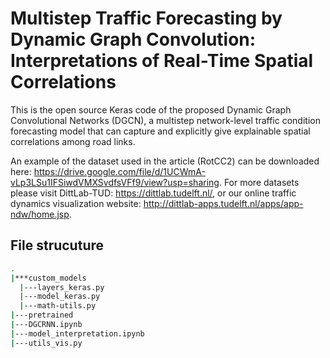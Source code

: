 # Multistep Traffic Forecasting by Dynamic Graph Convolution: Interpretations of Real-Time Spatial Correlations

This is the open source Keras code of the proposed Dynamic Graph Convolutional Networks (DGCN), a multistep network-level traffic condition forecasting model that can capture and explicitly give explainable spatial correlations among road links.

An example of the dataset used in the article (RotCC2) can be downloaded here: https://drive.google.com/file/d/1UCWmA-vLp3LSu1IFSiwdVMXSvdfsVFf9/view?usp=sharing.
For more datasets please visit DittLab-TUD: https://dittlab.tudelft.nl/,
or our online traffic dynamics visualization website: http://dittlab-apps.tudelft.nl/apps/app-ndw/home.jsp.

## File strucuture
```bash
.
|***custom_models
  |---layers_keras.py
  |---model_keras.py
  |---math-utils.py
|---pretrained
|---DGCRNN.ipynb
|---model_interpretation.ipynb
|---utils_vis.py
```
